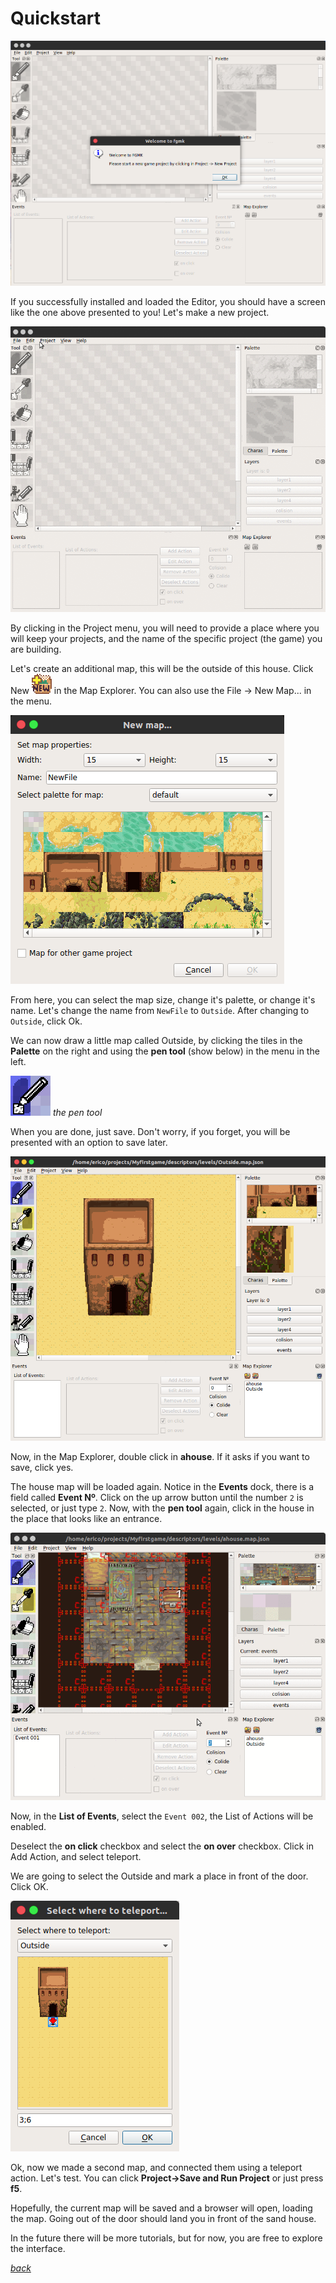 # Quickstart

![](screenshot/first_time.png)

If you successfully installed and loaded the Editor, you should have a screen
like the one above presented to you! Let's make a new project.

![](screenshot/fgmk_first_project.gif)

By clicking in the Project menu, you will need to provide a place where you will
keep your projects, and the name of the specific project (the game) you are
building.

Let's create an additional map, this will be the outside of this house.
Click New ![New](screenshot/map_explorer_new.png) in the Map Explorer. You can
also use the File -> New Map... in the menu.

![](screenshot/new_menu.png)

From here, you can select the map size, change it's palette, or change it's
name. Let's change the name from `NewFile` to `Outside`. After changing to
`Outside`, click Ok.

We can now draw a little map called Outside, by clicking the tiles in the
**Palette** on the right and using the **pen tool** (show below) in the menu in
the left.

![the pen tool](screenshot/selected_pen_tool.png) *the pen tool*

When you are done, just save. Don't worry, if you forget, you will be presented with an
option to save later.

![](screenshot/the_outside.png)

Now, in the Map Explorer, double click in **ahouse**. If it asks if you want to save,
click yes.

The house map will be loaded again. Notice in the **Events** dock, there is a
field called **Event Nº**. Click on the up arrow button until the number `2` is
selected, or just type `2`. Now, with the **pen tool** again, click in the house
in the place that looks like an entrance.

![](screenshot/the_entrance.gif)

Now, in the **List of Events**, select the `Event 002`, the List of Actions will
be enabled.

Deselect the **on click** checkbox and select the **on over**
checkbox. Click in Add Action, and select teleport.

We are going to select the Outside and mark a place in front of the door. Click
OK.

![](screenshot/how_to_teleport.png)

Ok, now we made a second map, and connected them using a teleport action. Let's
test. You can click **Project->Save and Run Project** or just press **f5**.

Hopefully, the current map will be saved and a browser will open, loading the
map. Going out of the door should land you in front of the sand house.

In the future there will be more tutorials, but for now, you are free to explore
the interface.



[*back*](../index.md)
